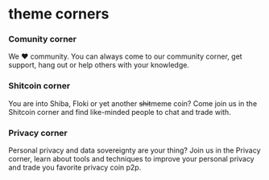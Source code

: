 # theme corners

### Comunity corner

We ❤️ community. You can always come to our community corner, get support, hang out or help others with your knowledge.

### Shitcoin corner

You are into Shiba, Floki or yet another ~~shit~~meme coin? Come join us in the Shitcoin corner and find like-minded people to chat and trade with.

### Privacy corner

Personal privacy and data sovereignty are your thing? Join us in the Privacy corner, learn about tools and techniques to improve your personal privacy and trade you favorite privacy coin p2p.&#x20;
